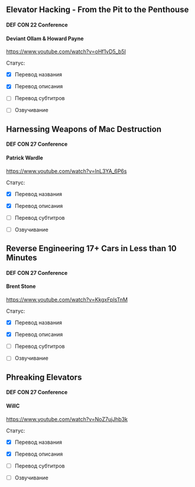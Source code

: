 ## Elevator Hacking - From the Pit to the Penthouse

#### DEF CON 22 Conference
#### Deviant Ollam & Howard Payne

https://www.youtube.com/watch?v=oHf1vD5_b5I

Статус:
- [x] Перевод названия
- [x] Перевод описания
- [ ] Перевод субтитров
- [ ] Озвучивание


## Harnessing Weapons of Mac Destruction

#### DEF CON 27 Conference
#### Patrick Wardle

https://www.youtube.com/watch?v=InL3YA_6P6s

Статус:
- [x] Перевод названия
- [x] Перевод описания
- [ ] Перевод субтитров
- [ ] Озвучивание


## Reverse Engineering 17+ Cars in Less than 10 Minutes

#### DEF CON 27 Conference
#### Brent Stone

https://www.youtube.com/watch?v=KkgxFplsTnM

Статус:
- [x] Перевод названия
- [x] Перевод описания
- [ ] Перевод субтитров
- [ ] Озвучивание


## Phreaking Elevators

#### DEF CON 27 Conference
#### WillC

https://www.youtube.com/watch?v=NoZ7ujJhb3k

Статус:
- [x] Перевод названия
- [x] Перевод описания
- [ ] Перевод субтитров
- [ ] Озвучивание


